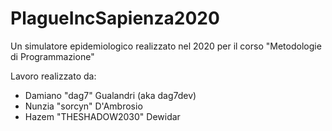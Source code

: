 # PlagueIncSapienza2020
Un simulatore epidemiologico realizzato nel 2020 per il corso "Metodologie di Programmazione"

Lavoro realizzato da:
- Damiano "dag7" Gualandri (aka dag7dev)
- Nunzia "sorcyn" D'Ambrosio
- Hazem "THESHADOW2030" Dewidar
